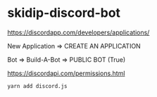 # skidip-discord-bot

https://discordapp.com/developers/applications/

New Application => CREATE AN APPLICATION

Bot => Build-A-Bot => PUBLIC BOT (True)

https://discordapi.com/permissions.html

```yarn add discord.js```